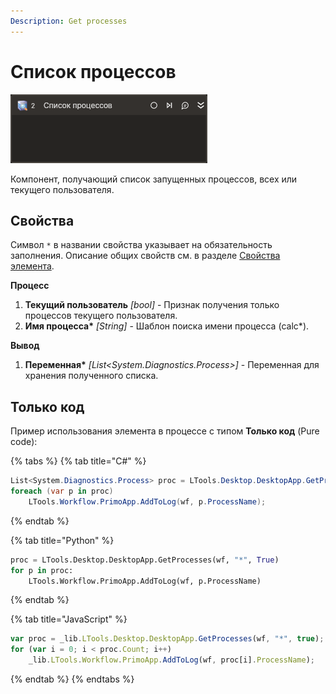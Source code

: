```yaml
---
Description: Get processes
---
```


# Список процессов

![](../../../.gitbook/assets1/get-processes-activity.png)

Компонент, получающий список запущенных процессов, всех или текущего пользователя.

## Свойства
Символ `*` в названии свойства указывает на обязательность заполнения. 
Описание общих свойств см. в разделе [Свойства элемента](https://docs.primo-rpa.ru/primo-rpa/primo-studio/process/elements#svoistva-elementa).

**Процесс**
1. **Текущий пользователь** *[bool]* - Признак получения только процессов текущего пользователя.  
1. **Имя процесса\*** *[String]* - Шаблон поиска имени процесса (calc\*).  

**Вывод**
1. **Переменная\*** *[List\<System.Diagnostics.Process>]* - Переменная для хранения полученного списка.  

## Только код  
Пример использования элемента в процессе с типом **Только код** (Pure code):

{% tabs %}
{% tab title="C#" %}
```csharp
List<System.Diagnostics.Process> proc = LTools.Desktop.DesktopApp.GetProcesses(wf, "*", true);
foreach (var p in proc)
	LTools.Workflow.PrimoApp.AddToLog(wf, p.ProcessName);
```
{% endtab %}

{% tab title="Python" %}
```python
proc = LTools.Desktop.DesktopApp.GetProcesses(wf, "*", True)
for p in proc:
	LTools.Workflow.PrimoApp.AddToLog(wf, p.ProcessName)
```
{% endtab %}

{% tab title="JavaScript" %}
```javascript
var proc = _lib.LTools.Desktop.DesktopApp.GetProcesses(wf, "*", true);
for (var i = 0; i < proc.Count; i++)
	_lib.LTools.Workflow.PrimoApp.AddToLog(wf, proc[i].ProcessName);
```
{% endtab %}
{% endtabs %}

